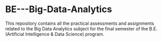 # BE---Big-Data-Analytics
This repository contains all the practical assessments and assignments related to the Big Data Analytics subject for the final semester of the B.E. (Artificial Intelligence &amp; Data Science) program.
